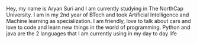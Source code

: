 Hey, my name is Aryan Suri and I am currently studying in The NorthCap University.
I am in my 2nd year of BTech and took Artificial Intelligence and Machine learning as specialization.
I am friendly, love to talk about cars and love to code and learn new things in the world of programming.
Python and java are the 2 languages that I am currently using in my day to day life
